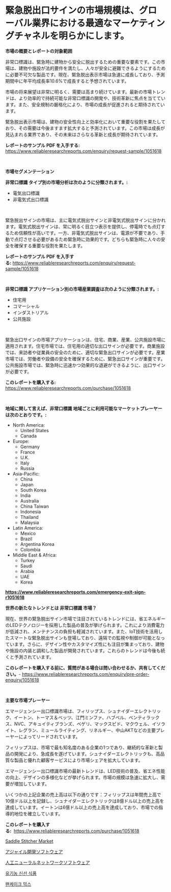 <p><h1>緊急脱出口サインの市場規模は、グローバル業界における最適なマーケティングチャネルを明らかにします。</h1></p><p><strong>市場の概要とレポートの対象範囲</strong></p>
<p><p>非常口標識は、緊急時に建物から安全に脱出するための重要な要素です。この市場は、建物や施設が法的要件を満たし、人々が安全に避難できるようにするために必要不可欠な製品です。現在、緊急脱出表示市場は急速に成長しており、予測期間中に年平均成長率10.6%で成長すると予想されています。</p><p>市場の将来展望は非常に明るく、需要は高まり続けています。最新の市場トレンドは、より効率的で持続可能な非常口標識の開発や、技術革新に焦点を当てています。また、安全規制の厳格化により、市場の成長が促進されると期待されています。</p><p>緊急脱出表示市場は、建物の安全性向上と効率化において重要な役割を果たしており、その需要は今後ますます拡大すると予測されています。この市場は成長が見込まれる業界であり、その未来はさらなる革新と成長が期待されています。</p></p>
<p><strong>レポートのサンプル PDF を入手する:</strong> <a href="https://www.reliableresearchreports.com/enquiry/request-sample/1051618">https://www.reliableresearchreports.com/enquiry/request-sample/1051618</a></p>
<p>&nbsp;</p>
<p><strong>市場セグメンテーション</strong></p>
<p><strong>非常口標識 タイプ別の市場分析は次のように分類されます。:</strong></p>
<p><ul><li>電気出口標識</li><li>非電気式出口標識</li></ul></p>
<p>&nbsp;</p>
<p><p>緊急脱出サインの市場は、主に電気式脱出サインと非電気式脱出サインに分かれます。電気式脱出サインは、常に明るく目立つ表示を提供し、停電時でも点灯するため信頼性が高いです。一方、非電気式脱出サインは、電源が不要であり、手動で点灯させる必要があるため緊急時に効果的です。どちらも緊急時に人々の安全を確保する重要な役割を果たします。</p></p>
<p><strong>レポートのサンプル PDF を入手する:</strong>&nbsp;<a href="https://www.reliableresearchreports.com/enquiry/request-sample/1051618">https://www.reliableresearchreports.com/enquiry/request-sample/1051618</a></p>
<p>&nbsp;</p>
<p><strong> 非常口標識 アプリケーション別の市場産業調査は次のように分類されます。:</strong></p>
<p><ul><li>住宅用</li><li>コマーシャル</li><li>インダストリアル</li><li>公共施設</li></ul></p>
<p>&nbsp;</p>
<p><p>緊急出口サインの市場アプリケーションは、住宅、商業、産業、公共施設市場に適用されます。住宅市場では、住宅用の適切な出口サインが必要です。商業施設では、来訪者や従業員の安全のために、適切な緊急出口サインが必要です。産業市場では、労働者や設備の安全を確保するために、緊急出口サインが重要です。公共施設市場では、緊急時に迅速かつ効果的な退避ができるように、出口サインが必要です。</p></p>
<p><strong>このレポートを購入する:</strong>&nbsp; <a href="https://www.reliableresearchreports.com/purchase/1051618">https://www.reliableresearchreports.com/purchase/1051618</a></p>
<p>&nbsp;</p>
<p><strong>地域に関して言えば、非常口標識 地域ごとに利用可能なマーケットプレーヤーは次のとおりです。:</strong></p>
<p><ul>
    <li>
        North America:
        <ul>
            <li>United States</li>
            <li>Canada</li>
        </ul>
    </li>
    <li>
        Europe:
        <ul>
            <li>Germany</li>
            <li>France</li>
            <li>U.K.</li>
            <li>Italy</li>
            <li>Russia</li>
        </ul>
    </li>
    <li>
        Asia-Pacific:
        <ul>
            <li>China</li>
            <li>Japan</li>
            <li>South Korea</li>
            <li>India</li>
            <li>Australia</li>
            <li>China Taiwan</li>
            <li>Indonesia</li>
            <li>Thailand</li>
            <li>Malaysia</li>
        </ul>
    </li>
    <li>
        Latin America:
        <ul>
            <li>Mexico</li>
            <li>Brazil</li>
            <li>Argentina Korea</li>
            <li>Colombia</li>
        </ul>
    </li>
    <li>
        Middle East & Africa:
        <ul>
            <li>Turkey</li>
            <li>Saudi</li>
            <li>Arabia</li>
            <li>UAE</li>
            <li>Korea</li>
        </ul>
    </li>
    </ul></p>
<p><strong><a href="https://www.reliableresearchreports.com/emergency-exit-sign-r1051618">https://www.reliableresearchreports.com/emergency-exit-sign-r1051618</a></strong>&nbsp;</p>
<p><strong>世界の新たなトレンドとは 非常口標識 市場？</strong></p>
<p><p>現在、世界の緊急脱出サイン市場で注目されているトレンドには、省エネルギーのLEDテクノロジーを採用した製品の普及が挙げられます。これにより消費電力が低減され、メンテナンスの負担も軽減されています。また、IoT技術を活用したスマートな緊急脱出サインも登場しており、遠隔での監視や制御が可能となっています。さらに、デザイン性やカスタマイズ性にも注目が集まっており、建物や施設の内装と調和した製品が開発されています。これらのトレンドは今後も続くと予測されています。</p></p>
<p><strong>このレポートを購入する前に、質問がある場合は問い合わせるか、共有してください。</strong>- <a href="https://www.reliableresearchreports.com/enquiry/pre-order-enquiry/1051618">https://www.reliableresearchreports.com/enquiry/pre-order-enquiry/1051618</a></p>
<p>&nbsp;</p>
<p><strong>主要な市場プレーヤー</strong></p>
<p><p>エマージェンシー出口標識市場は、フィリップス、シュナイダーエレクトリック、イートン、トーマス＆ベッツ、江門ミンファ、ハブベル、ベンティラックス、NVC、アキュイティブランズ、ベゲリ、マックスピド、マクウェル、イソライト、レグラン、ミュールライティング、リネルギー、中山AKTなどの主要プレーヤーによってリードされています。</p><p>フィリップスは、市場で最も知名度のある企業の1つであり、継続的な革新と製品の開発により、急成長を遂げています。シュナイダーエレクトリックも、高品質な製品と優れた顧客サービスにより市場シェアを拡大しています。</p><p>エマージェンシー出口標識市場の最新トレンドは、LED技術の普及、省エネ性能の向上、デザインの多様化などが挙げられます。市場の規模は急速に拡大し、需要が増加しています。</p><p>いくつかの上記企業の売上高は以下の通りです：フィリップスは年間売上高で10億ドル以上を記録し、シュナイダーエレクトリックは8億ドル以上の売上高を達成しています。イートンは6億ドル以上の売上高を達成しており、市場での指導的地位を確立しています。</p></p>
<p><strong>このレポートを購入する:</strong>&nbsp;&nbsp;<a href="https://www.reliableresearchreports.com/purchase/1051618">https://www.reliableresearchreports.com/purchase/1051618</a></p>
<p><p><a href="https://github.com/Airanohannonzb68e5pb53oc1/Market-Research-Report-List-2/blob/main/saddle-stitcher-market.md">Saddle Stitcher Market</a></p><p><a href="https://medium.com/@myronobertrtys5475654/%E3%82%A2%E3%82%B8%E3%83%A3%E3%82%A4%E3%83%AB%E9%96%8B%E7%99%BA%E3%82%BD%E3%83%95%E3%83%88%E3%82%A6%E3%82%A7%E3%82%A2%E5%B8%82%E5%A0%B4%E3%81%AF-%E5%B8%82%E5%A0%B4%E3%82%B7%E3%82%A7%E3%82%A2-%E3%82%B5%E3%82%A4%E3%82%BA-2031%E5%B9%B4%E3%81%BE%E3%81%A7%E3%81%AE%E4%BA%88%E6%B8%AC%E3%81%AB%E7%84%A6%E7%82%B9%E3%82%92%E5%BD%93%E3%81%A6%E3%81%A6%E3%81%84%E3%81%BE%E3%81%99-551200b825fe">アジャイル開発ソフトウェア</a></p><p><a href="https://medium.com/@alletty768546/%E4%BA%BA%E5%B7%A5%E3%83%8B%E3%83%A5%E3%83%BC%E3%83%A9%E3%83%AB%E3%83%8D%E3%83%83%E3%83%88%E3%83%AF%E3%83%BC%E3%82%AF%E3%82%BD%E3%83%95%E3%83%88%E3%82%A6%E3%82%A7%E3%82%A2%E5%B8%82%E5%A0%B4-%E6%88%90%E5%8A%9F%E3%81%99%E3%82%8B%E3%83%93%E3%82%B8%E3%83%8D%E3%82%B9%E6%88%A6%E7%95%A5%E3%81%AE%E9%8D%B52031%E5%B9%B4%E3%81%BE%E3%81%A7%E3%81%AE%E4%BA%88%E6%B8%AC-ed61a2a7c5d1">人工ニューラルネットワークソフトウェア</a></p><p><a href="https://github.com/JeromeRtyau89966/Market-Research-Report-List-1/blob/main/940310926832.md">유기농 신선 식품</a></p><p><a href="https://github.com/TimmyMann6767/Market-Research-Report-List-1/blob/main/528217526831.md">팬케이크 믹스</a></p></p>